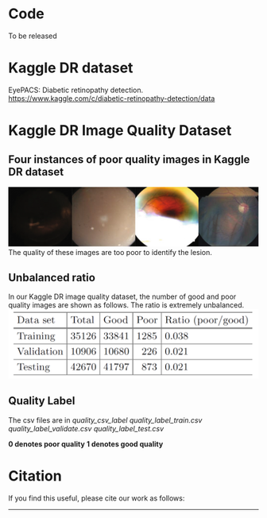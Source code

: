 # Code
To be released


# Kaggle DR dataset
EyePACS: Diabetic retinopathy detection. https://www.kaggle.com/c/diabetic-retinopathy-detection/data


# Kaggle DR Image Quality Dataset
## Four instances of poor quality images in Kaggle DR dataset
![fig1](images/fig1.png)
The quality of these images are too poor to identify the lesion.

## Unbalanced ratio
In our Kaggle DR image quality dataset, the number of good and poor quality images are shown as follows. The ratio is extremely unbalanced.
![table1](images/table1.png)

## Quality Label
The csv files are in *quality_csv_label*
  _quality_label_train.csv_
  _quality_label_validate.csv_
  _quality_label_test.csv_

  **0 denotes poor quality**
  **1 denotes good quality**


# Citation
If you find this useful, please cite our work as follows:
***
